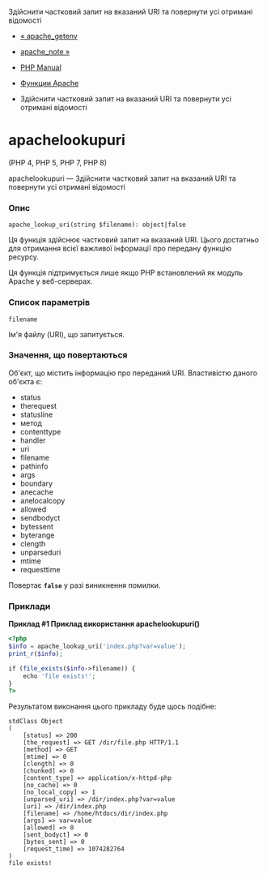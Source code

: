 Здійснити частковий запит на вказаний URI та повернути усі отримані відомості

-   [« apache\_getenv](function.apache-getenv.html)
    
-   [apache\_note »](function.apache-note.html)
    
-   [PHP Manual](index.html)
    
-   [Функции Apache](ref.apache.html)
    
-   Здійснити частковий запит на вказаний URI та повернути усі отримані відомості
    

# apachelookupuri

(PHP 4, PHP 5, PHP 7, PHP 8)

apachelookupuri — Здійснити частковий запит на вказаний URI та повернути усі отримані відомості

### Опис

```methodsynopsis
apache_lookup_uri(string $filename): object|false
```

Ця функція здійснює частковий запит на вказаний URI. Цього достатньо для отримання всієї важливої ​​інформації про передану функцію ресурсу.

Ця функція підтримується лише якщо PHP встановлений як модуль Apache у веб-серверах.

### Список параметрів

`filename`

Ім'я файлу (URI), що запитується.

### Значення, що повертаються

Об'єкт, що містить інформацію про переданий URI. Властивістю даного об'єкта є:

-   status
-   therequest
-   statusline
-   метод
-   contenttype
-   handler
-   uri
-   filename
-   pathinfo
-   args
-   boundary
-   алеcache
-   алеlocalcopy
-   allowed
-   sendbodyct
-   bytessent
-   byterange
-   clength
-   unparseduri
-   mtime
-   requesttime

Повертає **`false`** у разі виникнення помилки.

### Приклади

**Приклад #1 Приклад використання **apachelookupuri()****

```php
<?php
$info = apache_lookup_uri('index.php?var=value');
print_r($info);

if (file_exists($info->filename)) {
    echo 'file exists!';
}
?>
```

Результатом виконання цього прикладу буде щось подібне:

```
stdClass Object
(
    [status] => 200
    [the_request] => GET /dir/file.php HTTP/1.1
    [method] => GET
    [mtime] => 0
    [clength] => 0
    [chunked] => 0
    [content_type] => application/x-httpd-php
    [no_cache] => 0
    [no_local_copy] => 1
    [unparsed_uri] => /dir/index.php?var=value
    [uri] => /dir/index.php
    [filename] => /home/htdocs/dir/index.php
    [args] => var=value
    [allowed] => 0
    [sent_bodyct] => 0
    [bytes_sent] => 0
    [request_time] => 1074282764
)
file exists!
```